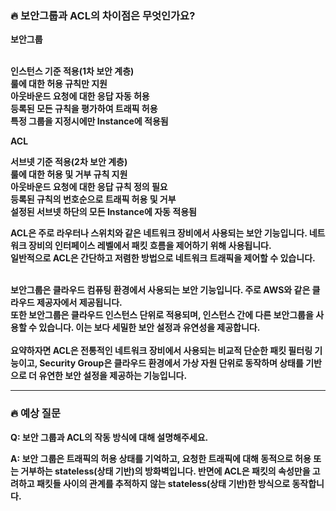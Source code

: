 ### **🔥 보안그룹과 ACL의 차이점은 무엇인가요?**

**보안그룹<br>**<br>

**인스턴스 기준 적용(1차 보안 계층)<br>**
**룰에 대한 허용 규칙만 지원<br>**
**아웃바운드 요청에 대한 응답 자동 허용<br>**
**등록된 모든 규칙을 평가하여 트래픽 허용<br>**
**특정 그룹을 지정시에만 Instance에 적용됨<br>**

**ACL<br>**

**서브넷 기준 적용(2차 보안 계층)<br>**
**룰에 대한 허용 및 거부 규칙 지원<br>**
**아웃바운드 요청에 대한 응답 규칙 정의 필요<br>**
**등록된 규칙의 번호순으로 트래픽 허용 및 거부<br>**
**설정된 서브넷 하단의 모든 Instance에 자동 적용됨<br>**

**ACL은 주로 라우터나 스위치와 같은 네트워크 장비에서 사용되는 보안 기능입니다. 네트워크 장비의 인터페이스 레벨에서 패킷 흐름을 제어하기 위해 사용됩니다.<br>**
**일반적으로 ACL은 간단하고 저렴한 방법으로 네트워크 트래픽을 제어할 수 있습니다.<br>**<br>

**보안그룹은 클라우드 컴퓨팅 환경에서 사용되는 보안 기능입니다. 주로 AWS와 같은 클라우드 제공자에서 제공됩니다.<br>**
**또한 보안그룹은 클라우드 인스턴스 단위로 적용되며, 인스턴스 간에 다른 보안그룹을 사용할 수 있습니다. 이는 보다 세밀한 보안 설정과 유연성을 제공합니다.<br>**<br>
**요약하자면 ACL은 전통적인 네트워크 장비에서 사용되는 비교적 단순한 패킷 필터링 기능이고, Security Group은 클라우드 환경에서 가상 자원 단위로 동작하며 상태를 기반으로 더 유연한 보안 설정을 제공하는 기능입니다.<br>**

--------------------------------------------------------------------------------------------------------------------------------------------------------------------------------------------------------------------------

### **🔥 예상 질문**

**Q: 보안 그룹과 ACL의 작동 방식에 대해 설명해주세요.**

**A: 보안 그룹은 트래픽의 허용 상태를 기억하고, 요청한 트래픽에 대해 동적으로 허용 또는 거부하는 stateless(상태 기반)의 방화벽입니다. 반면에 ACL은 패킷의 속성만을 고려하고 패킷들 사이의 관계를 추적하지 않는 stateless(상태 기반)한 방식으로 동작합니다.**

